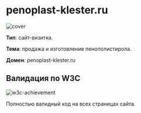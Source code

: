 [cover]: https://github.com/RomanVolgasov/eps39/blob/master/img/cover.png
[w3c-achievement]: https://github.com/RomanVolgasov/eps39/blob/master/img/achievement/w3c-achievement.png

# penoplast-klester.ru

![cover]

__Тип__: сайт-визитка.

__Тема__: продажа и изготовление пенополистирола.

__Домен__: penoplast-klester.ru

## Валидация по W3C

![w3c-achievement]

Полностью валидный код на всех страницах сайта. 
